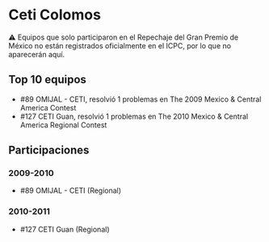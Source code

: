 # Ceti Colomos

:warning: Equipos que solo participaron en el Repechaje del Gran Premio de México no están registrados oficialmente en el ICPC, por lo que no aparecerán aquí.

## Top 10 equipos

- #89 OMIJAL - CETI, resolvió 1 problemas en The 2009 Mexico & Central America Contest
- #127 CETI Guan, resolvió 1 problemas en The 2010 Mexico & Central America Regional Contest

## Participaciones

### 2009-2010

- #89 OMIJAL - CETI (Regional)

### 2010-2011

- #127 CETI Guan (Regional)



